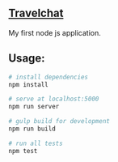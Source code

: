 ## [Travelchat](https://yarik-vv.herokuapp.com/)
My first node js application.

## Usage:
``` bash
# install dependencies
npm install

# serve at localhost:5000
npm run server

# gulp build for development
npm run build

# run all tests
npm test
```
